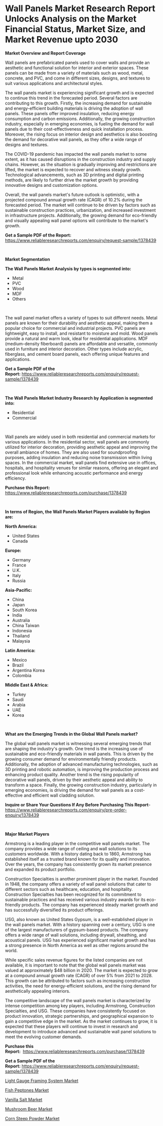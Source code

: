 <p><h1>Wall Panels Market Research Report Unlocks Analysis on the Market Financial Status, Market Size, and Market Revenue upto 2030</h1></p><p><strong>Market Overview and Report Coverage</strong></p>
<p><p>Wall panels are prefabricated panels used to cover walls and provide an aesthetic and functional solution for interior and exterior spaces. These panels can be made from a variety of materials such as wood, metal, concrete, and PVC, and come in different sizes, designs, and textures to suit various applications and architectural styles.</p><p>The wall panels market is experiencing significant growth and is expected to continue this trend in the forecasted period. Several factors are contributing to this growth. Firstly, the increasing demand for sustainable and energy-efficient building materials is driving the adoption of wall panels. These panels offer improved insulation, reducing energy consumption and carbon emissions. Additionally, the growing construction industry, especially in emerging economies, is fueling the demand for wall panels due to their cost-effectiveness and quick installation process. Moreover, the rising focus on interior design and aesthetics is also boosting the demand for decorative wall panels, as they offer a wide range of designs and textures.</p><p>The COVID-19 pandemic has impacted the wall panels market to some extent, as it has caused disruptions in the construction industry and supply chains. However, as the situation is gradually improving and restrictions are lifted, the market is expected to recover and witness steady growth. Technological advancements, such as 3D printing and digital printing methods, are likely to further drive the market growth by providing innovative designs and customization options.</p><p>Overall, the wall panels market's future outlook is optimistic, with a projected compound annual growth rate (CAGR) of 10.2% during the forecasted period. The market will continue to be driven by factors such as sustainable construction practices, urbanization, and increased investment in infrastructure projects. Additionally, the growing demand for eco-friendly and visually appealing wall panel options will contribute to the market's growth.</p></p>
<p><strong>Get a Sample PDF of the Report:</strong> <a href="https://www.reliableresearchreports.com/enquiry/request-sample/1378439">https://www.reliableresearchreports.com/enquiry/request-sample/1378439</a></p>
<p>&nbsp;</p>
<p><strong>Market Segmentation</strong></p>
<p><strong>The Wall Panels Market Analysis by types is segmented into:</strong></p>
<p><ul><li>Metal</li><li>PVC</li><li>Wood</li><li>MDF</li><li>Others</li></ul></p>
<p>&nbsp;</p>
<p><p>The wall panel market offers a variety of types to suit different needs. Metal panels are known for their durability and aesthetic appeal, making them a popular choice for commercial and industrial projects. PVC panels are lightweight, easy to install, and resistant to moisture and mold. Wood panels provide a natural and warm look, ideal for residential applications. MDF (medium-density fiberboard) panels are affordable and versatile, commonly used in furniture and interior decoration. Other types include acrylic, fiberglass, and cement board panels, each offering unique features and applications.</p></p>
<p><strong>Get a Sample PDF of the Report:</strong>&nbsp;<a href="https://www.reliableresearchreports.com/enquiry/request-sample/1378439">https://www.reliableresearchreports.com/enquiry/request-sample/1378439</a></p>
<p>&nbsp;</p>
<p><strong>The Wall Panels Market Industry Research by Application is segmented into:</strong></p>
<p><ul><li>Residential</li><li>Commercial</li></ul></p>
<p>&nbsp;</p>
<p><p>Wall panels are widely used in both residential and commercial markets for various applications. In the residential sector, wall panels are commonly utilized for interior decoration, providing aesthetic appeal and improving the overall ambiance of homes. They are also used for soundproofing purposes, adding insulation and reducing noise transmission within living spaces. In the commercial market, wall panels find extensive use in offices, hospitals, and hospitality venues for similar reasons, offering an elegant and professional look while enhancing acoustic performance and energy efficiency.</p></p>
<p><strong>Purchase this Report:</strong>&nbsp; <a href="https://www.reliableresearchreports.com/purchase/1378439">https://www.reliableresearchreports.com/purchase/1378439</a></p>
<p>&nbsp;</p>
<p><strong>In terms of Region, the Wall Panels Market Players available by Region are:</strong></p>
<p>
    <p> <strong> North America: </strong>
        <ul>
            <li>United States</li>
            <li>Canada</li>
        </ul>
        </p> 
    <p> <strong> Europe: </strong>
        <ul>
            <li>Germany</li>
            <li>France</li>
            <li>U.K.</li>
            <li>Italy</li>
            <li>Russia</li>
        </ul>
        </p> 
    <p> <strong> Asia-Pacific: </strong>
        <ul>
            <li>China</li>
            <li>Japan</li>
            <li>South Korea</li>
            <li>India</li>
            <li>Australia</li>
            <li>China Taiwan</li>
            <li>Indonesia</li>
            <li>Thailand</li>
            <li>Malaysia</li>
        </ul>
        </p> 
    <p> <strong> Latin America: </strong>
        <ul>
            <li>Mexico</li>
            <li>Brazil</li>
            <li>Argentina Korea</li>
            <li>Colombia</li>
        </ul>
        </p> 
    <p> <strong> Middle East & Africa: </strong>
        <ul>
            <li>Turkey</li>
            <li>Saudi</li>
            <li>Arabia</li>
            <li>UAE</li>
            <li>Korea</li>
        </ul>
    </p>
    </p>
<p>&nbsp;</p>
<p><strong>What are the Emerging Trends in the Global Wall Panels market?</strong></p>
<p><p>The global wall panels market is witnessing several emerging trends that are shaping the industry's growth. One trend is the increasing use of sustainable and eco-friendly materials in wall panels. This is driven by the growing consumer demand for environmentally friendly products. Additionally, the adoption of advanced manufacturing technologies, such as 3D printing and robotic automation, is improving the production process and enhancing product quality. Another trend is the rising popularity of decorative wall panels, driven by their aesthetic appeal and ability to transform a space. Finally, the growing construction industry, particularly in emerging economies, is driving the demand for wall panels as a cost-effective and efficient wall cladding solution.</p></p>
<p><strong>Inquire or Share Your Questions If Any Before Purchasing This Report</strong>- <a href="https://www.reliableresearchreports.com/enquiry/pre-order-enquiry/1378439">https://www.reliableresearchreports.com/enquiry/pre-order-enquiry/1378439</a></p>
<p>&nbsp;</p>
<p><strong>Major Market Players</strong></p>
<p><p>Armstrong is a leading player in the competitive wall panels market. The company provides a wide range of ceiling and wall solutions to its customers worldwide. With a history dating back to 1860, Armstrong has established itself as a trusted brand known for its quality and innovation. Over the years, the company has consistently grown its market presence and expanded its product portfolio.</p><p>Construction Specialties is another prominent player in the market. Founded in 1948, the company offers a variety of wall panel solutions that cater to different sectors such as healthcare, education, and hospitality. Construction Specialties has been recognized for its commitment to sustainable practices and has received various industry awards for its eco-friendly products. The company has experienced steady market growth and has successfully diversified its product offerings.</p><p>USG, also known as United States Gypsum, is a well-established player in the wall panels market. With a history spanning over a century, USG is one of the largest manufacturers of gypsum-based products. The company offers a wide range of wall solutions, including drywall, sheathing, and acoustical panels. USG has experienced significant market growth and has a strong presence in North America as well as other regions around the world.</p><p>While specific sales revenue figures for the listed companies are not available, it is important to note that the global wall panels market was valued at approximately $48 billion in 2020. The market is expected to grow at a compound annual growth rate (CAGR) of over 5% from 2021 to 2028. This growth can be attributed to factors such as increasing construction activities, the need for energy-efficient solutions, and the rising demand for aesthetically appealing interiors.</p><p>The competitive landscape of the wall panels market is characterized by intense competition among key players, including Armstrong, Construction Specialties, and USG. These companies have consistently focused on product innovation, strategic partnerships, and geographical expansion to gain a competitive edge in the market. As the market continues to grow, it is expected that these players will continue to invest in research and development to introduce advanced and sustainable wall panel solutions to meet the evolving customer demands.</p></p>
<p><strong>Purchase this Report:</strong>&nbsp;&nbsp;<a href="https://www.reliableresearchreports.com/purchase/1378439">https://www.reliableresearchreports.com/purchase/1378439</a></p>
<p></p>
<p><strong>Get a Sample PDF of the Report:</strong>&nbsp;<a href="https://www.reliableresearchreports.com/enquiry/request-sample/1378439">https://www.reliableresearchreports.com/enquiry/request-sample/1378439</a></p>
<p><p><a href="https://medium.com/@laurenglover76/light-gauge-framing-system-market-exploring-market-share-market-trends-and-future-growth-8f113ed18959">Light Gauge Framing System Market</a></p><p><a href="https://medium.com/@sigridrobel/fish-peptones-market-report-reveals-the-latest-trends-and-growth-opportunities-of-this-market-b7f5ed0813a3">Fish Peptones Market</a></p><p><a href="https://medium.com/@efrainhaley/vanilla-salt-market-share-evolution-and-market-growth-trends-2023-2030-6f0923e82c90">Vanilla Salt Market</a></p><p><a href="https://medium.com/@jackybrekke/mushroom-beer-market-analysis-and-sze-forecasted-for-period-from-2023-to-2030-ae3f0a5b83de">Mushroom Beer Market</a></p><p><a href="https://medium.com/@taniawisozk2023/analyzing-corn-steep-powder-market-global-industry-perspective-and-forecast-2023-to-2030-134cdbd09a9e">Corn Steep Powder Market</a></p></p>